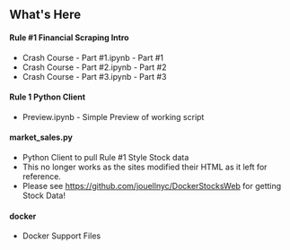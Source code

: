 ## What's Here
#### Rule #1 Financial Scraping Intro
- Crash Course - Part #1.ipynb - Part #1
- Crash Course - Part #2.ipynb - Part #2
- Crash Course - Part #3.ipynb - Part #3
#### Rule 1 Python Client 
- Preview.ipynb - Simple Preview of working script

#### market_sales.py 
- Python Client to pull Rule #1 Style Stock data
- This no longer works as the sites modified their HTML as it left for reference.
- Please see https://github.com/jouellnyc/DockerStocksWeb for getting Stock Data!

#### docker
- Docker Support Files 
